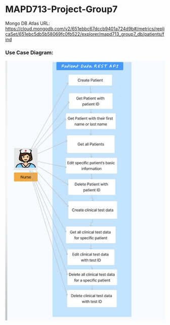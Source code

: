 # MAPD713-Project-Group7
Mongo DB Atlas URL: https://cloud.mongodb.com/v2/651ebbc67dccb9401a724d9b#/metrics/replicaSet/651ebc5db5b58069fc0fb522/explorer/mapd713_group7_db/patients/find

### Use Case Diagram:

![Image Description](./Documents/useCaseDiagram.png)